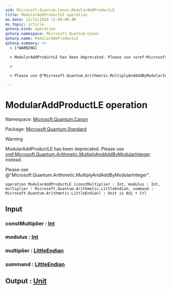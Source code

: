 ```yaml
---
uid: Microsoft.Quantum.Canon.ModularAddProductLE
title: ModularAddProductLE operation
ms.date: 12/13/2020 12:00:00 AM
ms.topic: article
qsharp.kind: operation
qsharp.namespace: Microsoft.Quantum.Canon
qsharp.name: ModularAddProductLE
qsharp.summary: >+
  > [!WARNING]

  > ModularAddProductLE has been deprecated. Please use <xref:Microsoft.Quantum.Arithmetic.MultiplyAndAddByModularInteger> instead.

  >

  > Please use @"Microsoft.Quantum.Arithmetic.MultiplyAndAddByModularInteger".

---
```


# ModularAddProductLE operation

Namespace: [Microsoft.Quantum.Canon](xref:Microsoft.Quantum.Canon)

Package: [Microsoft.Quantum.Standard](https://nuget.org/packages/Microsoft.Quantum.Standard)


> [!WARNING]
> ModularAddProductLE has been deprecated. Please use <xref:Microsoft.Quantum.Arithmetic.MultiplyAndAddByModularInteger> instead.
>
> Please use @"Microsoft.Quantum.Arithmetic.MultiplyAndAddByModularInteger".



```qsharp
operation ModularAddProductLE (constMultiplier : Int, modulus : Int, multiplier : Microsoft.Quantum.Arithmetic.LittleEndian, summand : Microsoft.Quantum.Arithmetic.LittleEndian) : Unit is Adj + Ctl
```


## Input

### constMultiplier : [Int](xref:microsoft.quantum.lang-ref.int)




### modulus : [Int](xref:microsoft.quantum.lang-ref.int)




### multiplier : [LittleEndian](xref:Microsoft.Quantum.Arithmetic.LittleEndian)




### summand : [LittleEndian](xref:Microsoft.Quantum.Arithmetic.LittleEndian)





## Output : [Unit](xref:microsoft.quantum.lang-ref.unit)

